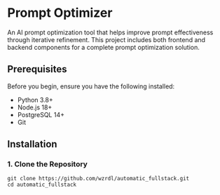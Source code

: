 # Prompt Optimizer

An AI prompt optimization tool that helps improve prompt effectiveness through iterative refinement. This project includes both frontend and backend components for a complete prompt optimization solution.

## Prerequisites

Before you begin, ensure you have the following installed:
- Python 3.8+
- Node.js 18+
- PostgreSQL 14+
- Git

## Installation

### 1. Clone the Repository
```
git clone https://github.com/wzrdl/automatic_fullstack.git
cd automatic_fullstack
